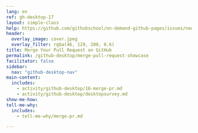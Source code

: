 ```yaml
---
lang: en
ref: gh-desktop-17
layout: simple-class
help: https://github.com/githubschool/on-demand-github-pages/issues/new?title=I%20need%20help&body=Describe%20what%20you%20need%20help%20with%20here.&labels=Help%20Wanted
header:
  overlay_image: cover.jpeg
  overlay_filter: rgba(46, 129, 200, 0.6)
title: Merge Your Pull Request on GitHub
permalink: /github-desktop/merge-pull-request-showcase
facilitator: false
sidebar:
  nav: "github-desktop-nav"
main-content:
  includes:
    - activity/github-desktop/16-merge-pr.md
    - activity/github-desktop/desktopsurvey.md
show-me-how:
tell-me-why:
  includes:
    - tell-me-why/merge-pr.md

---
```

